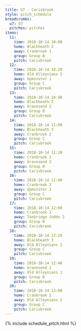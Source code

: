 ```yaml
---
title: U7 - Carisbrook
style: pitch_schedule
breadcrumbs:
  u7: U7
  pitches: pitches
items:
  11:
    time: 2018-10-14 10:00
    home: Blackheath 2
    away: Cranbrook 1
    group: Group B
    pitch: Carisbrook
  12:
    time: 2018-10-14 10:20
    home: Old Alleynians 2
    away: Upminster 1
    group: Group C
    pitch: Carisbrook
  13:
    time: 2018-10-14 10:40
    home: Blackheath 2
    away: Gravesend 2
    group: Group B
    pitch: Carisbrook
  14:
    time: 2018-10-14 11:00
    home: Blackheath 3
    away: Cranbrook 2
    group: Group C
    pitch: Carisbrook
  15:
    time: 2018-10-14 11:20
    home: Cranbrook 1
    away: Gravesend 2
    group: Group B
    pitch: Carisbrook
  16:
    time: 2018-10-14 11:40
    home: Cranbrook 2
    away: Upminster 1
    group: Group C
    pitch: Carisbrook
  17:
    time: 2018-10-14 12:00
    home: Cranbrook 1
    away: Tonbridge Judds 2
    group: Group B
    pitch: Carisbrook
  18:
    time: 2018-10-14 12:20
    home: Blackheath 3
    away: Old Alleynians 2
    group: Group C
    pitch: Carisbrook
  19:
    time: 2018-10-14 12:40
    home: Gravesend 2
    away: Old Alleynians 1
    group: Group B
    pitch: Carisbrook
  20:
    time: 2018-10-14 13:00
    home: Cranbrook 2
    away: Old Alleynians 2
    group: Group C
    pitch: Carisbrook
---
```


{% include schedule_pitch.html %}
